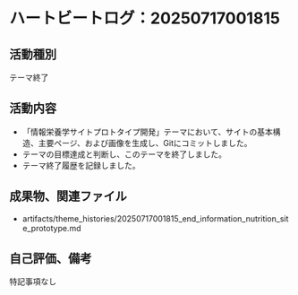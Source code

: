 # ハートビートログ：20250717001815

## 活動種別
テーマ終了

## 活動内容
- 「情報栄養学サイトプロトタイプ開発」テーマにおいて、サイトの基本構造、主要ページ、および画像を生成し、Gitにコミットしました。
- テーマの目標達成と判断し、このテーマを終了しました。
- テーマ終了履歴を記録しました。

## 成果物、関連ファイル
- artifacts/theme_histories/20250717001815_end_information_nutrition_site_prototype.md

## 自己評価、備考
特記事項なし
